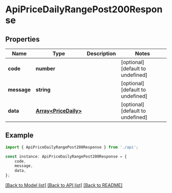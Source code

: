 # ApiPriceDailyRangePost200Response


## Properties

Name | Type | Description | Notes
------------ | ------------- | ------------- | -------------
**code** | **number** |  | [optional] [default to undefined]
**message** | **string** |  | [optional] [default to undefined]
**data** | [**Array&lt;PriceDaily&gt;**](PriceDaily.md) |  | [optional] [default to undefined]

## Example

```typescript
import { ApiPriceDailyRangePost200Response } from './api';

const instance: ApiPriceDailyRangePost200Response = {
    code,
    message,
    data,
};
```

[[Back to Model list]](../README.md#documentation-for-models) [[Back to API list]](../README.md#documentation-for-api-endpoints) [[Back to README]](../README.md)
